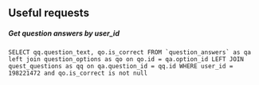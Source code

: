 ## Useful requests
##### Get question answers by user_id
```
SELECT qq.question_text, qo.is_correct FROM `question_answers` as qa left join question_options as qo on qo.id = qa.option_id LEFT JOIN quest_questions as qq on qa.question_id = qq.id WHERE user_id = 198221472 and qo.is_correct is not null
```